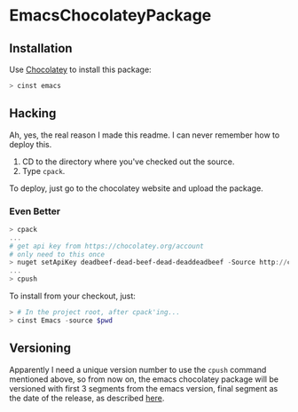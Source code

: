 # EmacsChocolateyPackage

## Installation

Use [Chocolatey](http://chocolatey.org/) to install this package:

```powershell
> cinst emacs
```

## Hacking

Ah, yes, the real reason I made this readme. I can never remember how
to deploy this.

  1. CD to the directory where you've checked out the source.
  2. Type `cpack`.

To deploy, just go to the chocolatey website and upload the package.

### Even Better

```powershell
> cpack
...
# get api key from https://chocolatey.org/account
# only need to this once
> nuget setApiKey deadbeef-dead-beef-dead-deaddeadbeef -Source http://chocolatey.org/
...
> cpush
```

To install from your checkout, just:

```powershell
> # In the project root, after cpack'ing...
> cinst Emacs -source $pwd
```

## Versioning

Apparently I need a unique version number to use the `cpush` command
mentioned above, so from now on, the emacs chocolatey package will
be versioned with first 3 segments from the emacs version, final
segment as the date of the release, as described [here](https://github.com/chocolatey/chocolatey/wiki/CreatePackages#package-fix-version-notation).
